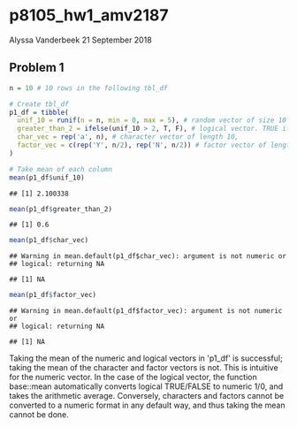 p8105\_hw1\_amv2187
================
Alyssa Vanderbeek
21 September 2018

Problem 1
---------

``` r
n = 10 # 10 rows in the following tbl_df

# Create tbl_df 
p1_df = tibble(
  unif_10 = runif(n = n, min = 0, max = 5), # random vector of size 10 selected from uniform [0,5]
  greater_than_2 = ifelse(unif_10 > 2, T, F), # logical vector. TRUE if value generated in unif_10 greater than 2; FALSE if less than or equal to 2
  char_vec = rep('a', n), # character vector of length 10,
  factor_vec = c(rep('Y', n/2), rep('N', n/2)) # factor vector of length 10
)

# Take mean of each column
mean(p1_df$unif_10)
```

    ## [1] 2.100338

``` r
mean(p1_df$greater_than_2)
```

    ## [1] 0.6

``` r
mean(p1_df$char_vec)
```

    ## Warning in mean.default(p1_df$char_vec): argument is not numeric or
    ## logical: returning NA

    ## [1] NA

``` r
mean(p1_df$factor_vec)
```

    ## Warning in mean.default(p1_df$factor_vec): argument is not numeric or
    ## logical: returning NA

    ## [1] NA

Taking the mean of the numeric and logical vectors in 'p1\_df' is successful; taking the mean of the character and factor vectors is not. This is intuitive for the numeric vector. In the case of the logical vector, the function base::mean automatically converts logical TRUE/FALSE to numeric 1/0, and takes the arithmetic average. Conversely, characters and factors cannot be converted to a numeric format in any default way, and thus taking the mean cannot be done.
